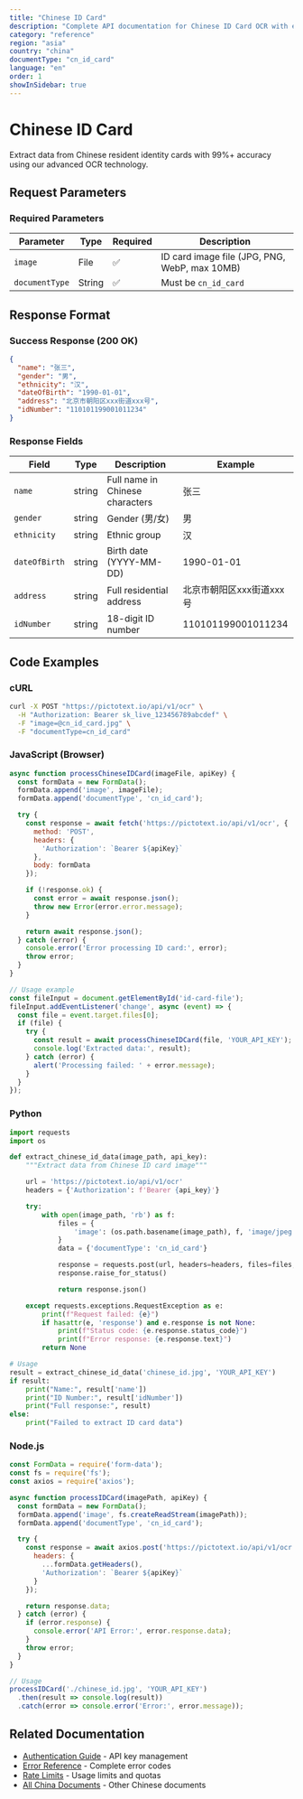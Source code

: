```yaml
---
title: "Chinese ID Card"
description: "Complete API documentation for Chinese ID Card OCR with examples and field reference"
category: "reference"
region: "asia"
country: "china"
documentType: "cn_id_card"
language: "en"
order: 1
showInSidebar: true
---
```


# Chinese ID Card

Extract data from Chinese resident identity cards with 99%+ accuracy using our advanced OCR technology.

## Request Parameters

### Required Parameters

| Parameter | Type | Required | Description |
|-----------|------|----------|-------------|
| `image` | File | ✅ | ID card image file (JPG, PNG, WebP, max 10MB) |
| `documentType` | String | ✅ | Must be `cn_id_card` |


## Response Format

### Success Response (200 OK)

```json
{
  "name": "张三",
  "gender": "男",
  "ethnicity": "汉",
  "dateOfBirth": "1990-01-01",
  "address": "北京市朝阳区xxx街道xxx号",
  "idNumber": "110101199001011234"
}
```

### Response Fields

| Field | Type | Description | Example |
|-------|------|-------------|---------|
| `name` | string | Full name in Chinese characters | 张三 |
| `gender` | string | Gender (男/女) | 男 |
| `ethnicity` | string | Ethnic group | 汉 |
| `dateOfBirth` | string | Birth date (YYYY-MM-DD) | 1990-01-01 |
| `address` | string | Full residential address | 北京市朝阳区xxx街道xxx号 |
| `idNumber` | string | 18-digit ID number | 110101199001011234 |

## Code Examples

### cURL

```bash
curl -X POST "https://pictotext.io/api/v1/ocr" \
  -H "Authorization: Bearer sk_live_123456789abcdef" \
  -F "image=@cn_id_card.jpg" \
  -F "documentType=cn_id_card"
```

### JavaScript (Browser)

```javascript
async function processChineseIDCard(imageFile, apiKey) {
  const formData = new FormData();
  formData.append('image', imageFile);
  formData.append('documentType', 'cn_id_card');

  try {
    const response = await fetch('https://pictotext.io/api/v1/ocr', {
      method: 'POST',
      headers: {
        'Authorization': `Bearer ${apiKey}`
      },
      body: formData
    });

    if (!response.ok) {
      const error = await response.json();
      throw new Error(error.error.message);
    }

    return await response.json();
  } catch (error) {
    console.error('Error processing ID card:', error);
    throw error;
  }
}

// Usage example
const fileInput = document.getElementById('id-card-file');
fileInput.addEventListener('change', async (event) => {
  const file = event.target.files[0];
  if (file) {
    try {
      const result = await processChineseIDCard(file, 'YOUR_API_KEY');
      console.log('Extracted data:', result);
    } catch (error) {
      alert('Processing failed: ' + error.message);
    }
  }
});
```

### Python

```python
import requests
import os

def extract_chinese_id_data(image_path, api_key):
    """Extract data from Chinese ID card image"""

    url = 'https://pictotext.io/api/v1/ocr'
    headers = {'Authorization': f'Bearer {api_key}'}

    try:
        with open(image_path, 'rb') as f:
            files = {
                'image': (os.path.basename(image_path), f, 'image/jpeg')
            }
            data = {'documentType': 'cn_id_card'}

            response = requests.post(url, headers=headers, files=files, data=data, timeout=30)
            response.raise_for_status()

            return response.json()

    except requests.exceptions.RequestException as e:
        print(f"Request failed: {e}")
        if hasattr(e, 'response') and e.response is not None:
            print(f"Status code: {e.response.status_code}")
            print(f"Error response: {e.response.text}")
        return None

# Usage
result = extract_chinese_id_data('chinese_id.jpg', 'YOUR_API_KEY')
if result:
    print("Name:", result['name'])
    print("ID Number:", result['idNumber'])
    print("Full response:", result)
else:
    print("Failed to extract ID card data")
```

### Node.js

```javascript
const FormData = require('form-data');
const fs = require('fs');
const axios = require('axios');

async function processIDCard(imagePath, apiKey) {
  const formData = new FormData();
  formData.append('image', fs.createReadStream(imagePath));
  formData.append('documentType', 'cn_id_card');

  try {
    const response = await axios.post('https://pictotext.io/api/v1/ocr', formData, {
      headers: {
        ...formData.getHeaders(),
        'Authorization': `Bearer ${apiKey}`
      }
    });

    return response.data;
  } catch (error) {
    if (error.response) {
      console.error('API Error:', error.response.data);
    }
    throw error;
  }
}

// Usage
processIDCard('./chinese_id.jpg', 'YOUR_API_KEY')
  .then(result => console.log(result))
  .catch(error => console.error('Error:', error.message));
```

## Related Documentation

- [Authentication Guide](../../../authentication.md) - API key management
- [Error Reference](../../../errors.md) - Complete error codes
- [Rate Limits](../../../limits.md) - Usage limits and quotas
- [All China Documents](../../../supported-documents.md#asia) - Other Chinese documents
